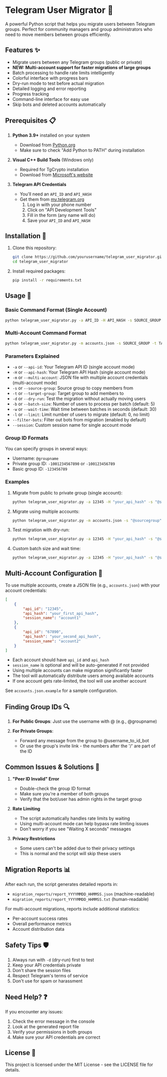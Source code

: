 # Telegram User Migrator 🚀

A powerful Python script that helps you migrate users between Telegram groups. Perfect for community managers and group administrators who need to move members between groups efficiently.

## Features ✨

- Migrate users between any Telegram groups (public or private)
- **NEW: Multi-account support for faster migrations of large groups**
- Batch processing to handle rate limits intelligently
- Colorful interface with progress bars
- Dry-run mode to test before actual migration
- Detailed logging and error reporting
- Progress tracking
- Command-line interface for easy use
- Skip bots and deleted accounts automatically

## Prerequisites 📋

1. **Python 3.9+** installed on your system
   - Download from [Python.org](https://www.python.org/downloads/)
   - Make sure to check "Add Python to PATH" during installation

2. **Visual C++ Build Tools** (Windows only)
   - Required for TgCrypto installation
   - Download from [Microsoft's website](https://visualstudio.microsoft.com/visual-cpp-build-tools/)

3. **Telegram API Credentials**
   - You'll need an `API_ID` and `API_HASH`
   - Get them from [my.telegram.org](https://my.telegram.org/auth)
     1. Log in with your phone number
     2. Click on "API Development Tools"
     3. Fill in the form (any name will do)
     4. Save your `API_ID` and `API_HASH`

## Installation 🔧

1. Clone this repository:
   ```bash
   git clone https://github.com/yourusername/telegram_user_migrator.git
   cd telegram_user_migrator
   ```

2. Install required packages:
   ```bash
   pip install -r requirements.txt
   ```

## Usage 🚀

### Basic Command Format (Single Account)
```bash
python telegram_user_migrator.py -a API_ID -H API_HASH -s SOURCE_GROUP -t TARGET_GROUP [options]
```

### Multi-Account Command Format
```bash
python telegram_user_migrator.py -m accounts.json -s SOURCE_GROUP -t TARGET_GROUP [options]
```

### Parameters Explained
- `-a` or `--api-id`: Your Telegram API ID (single account mode)
- `-H` or `--api-hash`: Your Telegram API Hash (single account mode)
- `-m` or `--multi-account`: JSON file with multiple account credentials (multi-account mode)
- `-s` or `--source-group`: Source group to copy members from
- `-t` or `--target-group`: Target group to add members to
- `-d` or `--dry-run`: Test the migration without actually moving users
- `-b` or `--batch-size`: Number of users to process per batch (default: 5)
- `-w` or `--wait-time`: Wait time between batches in seconds (default: 30)
- `-l` or `--limit`: Limit number of users to migrate (default: 0, no limit)
- `--filter-bots`: Filter out bots from migration (enabled by default)
- `--session`: Custom session name for single account mode

### Group ID Formats
You can specify groups in several ways:
- Username: `@groupname`
- Private group ID: `-1001234567890` or `-100123456789`
- Basic group ID: `-123456789`

### Examples

1. Migrate from public to private group (single account):
   ```bash
   python telegram_user_migrator.py -a 12345 -H "your_api_hash" -s "@sourcegroup" -t "-100987654321"
   ```

2. Migrate using multiple accounts:
   ```bash
   python telegram_user_migrator.py -m accounts.json -s "@sourcegroup" -t "-100987654321"
   ```

3. Test migration with dry-run:
   ```bash
   python telegram_user_migrator.py -a 12345 -H "your_api_hash" -s "@sourcegroup" -t "-100987654321" -d
   ```

4. Custom batch size and wait time:
   ```bash
   python telegram_user_migrator.py -a 12345 -H "your_api_hash" -s "@sourcegroup" -t "-100987654321" -b 10 -w 15
   ```

## Multi-Account Configuration 🔑

To use multiple accounts, create a JSON file (e.g., `accounts.json`) with your account credentials:

```json
[
    {
        "api_id": "12345",
        "api_hash": "your_first_api_hash",
        "session_name": "account1"
    },
    {
        "api_id": "67890",
        "api_hash": "your_second_api_hash",
        "session_name": "account2"
    }
]
```

- Each account should have `api_id` and `api_hash`
- `session_name` is optional and will be auto-generated if not provided
- Using multiple accounts can make migration significantly faster
- The tool will automatically distribute users among available accounts
- If one account gets rate-limited, the tool will use another account

See `accounts.json.example` for a sample configuration.

## Finding Group IDs 🔍

1. **For Public Groups**: Just use the username with @ (e.g., @groupname)

2. **For Private Groups**:
   - Forward any message from the group to @username_to_id_bot
   - Or use the group's invite link - the numbers after the '/' are part of the ID

## Common Issues & Solutions 🔧

1. **"Peer ID Invalid" Error**
   - Double-check the group ID format
   - Make sure you're a member of both groups
   - Verify that the bot/user has admin rights in the target group

2. **Rate Limiting**
   - The script automatically handles rate limits by waiting
   - Using multi-account mode can help bypass rate limiting issues
   - Don't worry if you see "Waiting X seconds" messages

3. **Privacy Restrictions**
   - Some users can't be added due to their privacy settings
   - This is normal and the script will skip these users

## Migration Reports 📊

After each run, the script generates detailed reports in:
- `migration_reports/report_YYYYMMDD_HHMMSS.json` (machine-readable)
- `migration_reports/report_YYYYMMDD_HHMMSS.txt` (human-readable)

For multi-account migrations, reports include additional statistics:
- Per-account success rates
- Overall performance metrics
- Account distribution data

## Safety Tips 🛡️

1. Always run with `-d` (dry-run) first to test
2. Keep your API credentials private
3. Don't share the session files
4. Respect Telegram's terms of service
5. Don't use for spam or harassment

## Need Help? ❓

If you encounter any issues:
1. Check the error message in the console
2. Look at the generated report file
3. Verify your permissions in both groups
4. Make sure your API credentials are correct

## License 📝

This project is licensed under the MIT License - see the LICENSE file for details.
